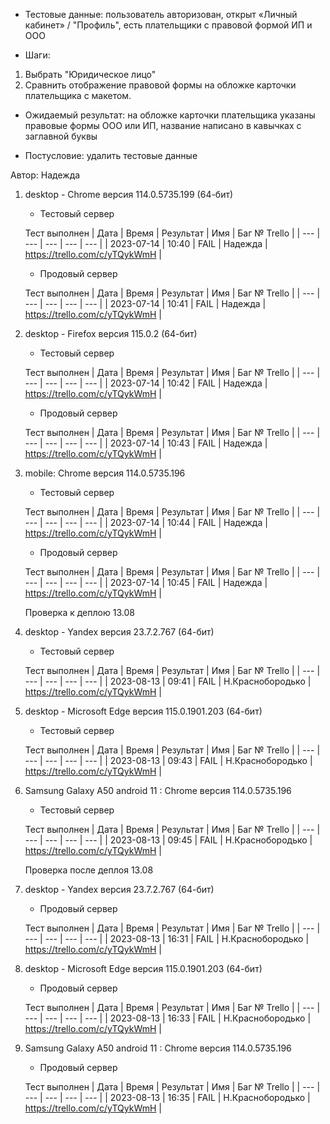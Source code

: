* Тестовые данные: пользователь авторизован, открыт «Личный кабинет» / "Профиль", есть плательщики с правовой формой ИП и ООО

* Шаги:
1.	Выбрать "Юридическое лицо"
2.	Сравнить отображение правовой формы на обложке карточки плательщика с макетом.

* Ожидаемый результат: на обложке карточки плательщика указаны правовые формы ООО или ИП, название написано в кавычках с заглавной буквы

* Постусловие: удалить тестовые данные

Автор: Надежда

1) desktop - Chrome версия 114.0.5735.199 (64-бит)

	* Тестовый сервер 

	Тест выполнен
	| Дата | Время | Результат | Имя | Баг № Trello |
	| --- | --- | --- | --- | --- |
	| 2023-07-14 | 10:40 | FAIL | Надежда | https://trello.com/c/yTQykWmH | 

	* Продовый сервер

	Тест выполнен
	| Дата | Время | Результат | Имя | Баг № Trello |
	| --- | --- | --- | --- | --- |
	| 2023-07-14 | 10:41 | FAIL | Надежда | https://trello.com/c/yTQykWmH | 

2) desktop - Firefox версия 115.0.2 (64-бит)

	* Тестовый сервер 

	Тест выполнен
	| Дата | Время | Результат | Имя | Баг № Trello |
	| --- | --- | --- | --- | --- |
	| 2023-07-14 | 10:42 | FAIL | Надежда | https://trello.com/c/yTQykWmH | 

	* Продовый сервер 

	Тест выполнен
	| Дата | Время | Результат | Имя | Баг № Trello |
	| --- | --- | --- | --- | --- |
	| 2023-07-14 | 10:43 | FAIL | Надежда | https://trello.com/c/yTQykWmH | 

3) mobile: Chrome версия 114.0.5735.196

	* Тестовый сервер 

	Тест выполнен
	| Дата | Время | Результат | Имя | Баг № Trello |
	| --- | --- | --- | --- | --- |
	| 2023-07-14 | 10:44 | FAIL | Надежда | https://trello.com/c/yTQykWmH | 

	* Продовый сервер 

	Тест выполнен
	| Дата | Время | Результат | Имя | Баг № Trello |
	| --- | --- | --- | --- | --- |
	| 2023-07-14 | 10:45 | FAIL | Надежда | https://trello.com/c/yTQykWmH | 
	
	
    
	Проверка к деплою 13.08
	
1) desktop - Yandex версия 23.7.2.767 (64-бит)

	* Тестовый сервер 

	Тест выполнен
	| Дата | Время | Результат | Имя | Баг № Trello |
	| --- | --- | --- | --- | --- |
	| 2023-08-13 | 09:41 | FAIL  | Н.Краснобородько | https://trello.com/c/yTQykWmH | 

	

2) desktop - Microsoft Edge версия 115.0.1901.203 (64-бит)

	* Тестовый сервер 

	Тест выполнен
	| Дата | Время | Результат | Имя | Баг № Trello |
	| --- | --- | --- | --- | --- |
	| 2023-08-13 | 09:43 | FAIL  | Н.Краснобородько | https://trello.com/c/yTQykWmH | 

	

3) Samsung Galaxy A50 аndroid 11 : Chrome версия 114.0.5735.196

	* Тестовый сервер 

	Тест выполнен
	| Дата | Время | Результат | Имя | Баг № Trello |
	| --- | --- | --- | --- | --- |
	| 2023-08-13 | 09:45 | FAIL  | Н.Краснобородько |  https://trello.com/c/yTQykWmH | 
	
	
	
	Проверка после деплоя 13.08
	
1) desktop - Yandex версия 23.7.2.767 (64-бит)

	* Продовый сервер 

	Тест выполнен
	| Дата | Время | Результат | Имя | Баг № Trello |
	| --- | --- | --- | --- | --- |
	| 2023-08-13 | 16:31 | FAIL  | Н.Краснобородько | https://trello.com/c/yTQykWmH  | 

	

2) desktop - Microsoft Edge версия 115.0.1901.203 (64-бит)

	* Продовый сервер 

	Тест выполнен
	| Дата | Время | Результат | Имя | Баг № Trello |
	| --- | --- | --- | --- | --- |
	| 2023-08-13 | 16:33 | FAIL  | Н.Краснобородько | https://trello.com/c/yTQykWmH | 

	

3) Samsung Galaxy A50 аndroid 11 : Chrome версия 114.0.5735.196

	* Продовый сервер 

	Тест выполнен
	| Дата | Время | Результат | Имя | Баг № Trello |
	| --- | --- | --- | --- | --- |
	| 2023-08-13 | 16:35 | FAIL  | Н.Краснобородько |  https://trello.com/c/yTQykWmH | 